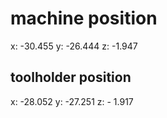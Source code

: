 # machine position
x: -30.455
y: -26.444
z: -1.947

## toolholder position
x: -28.052
y: -27.251
z: - 1.917

